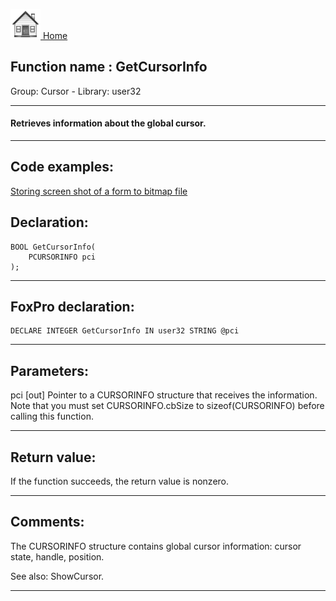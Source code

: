 [<img src="../../images/home.png"> Home ](https://github.com/VFPX/Win32API)  

## Function name : GetCursorInfo
Group: Cursor - Library: user32    
***  


#### Retrieves information about the global cursor.
***  


## Code examples:
[Storing screen shot of a form to bitmap file](../../samples/sample_187.md)  

## Declaration:
```foxpro  
BOOL GetCursorInfo(
	PCURSORINFO pci
);  
```  
***  


## FoxPro declaration:
```foxpro  
DECLARE INTEGER GetCursorInfo IN user32 STRING @pci  
```  
***  


## Parameters:
pci
[out] Pointer to a CURSORINFO structure that receives the information. Note that you must set CURSORINFO.cbSize to sizeof(CURSORINFO) before calling this function.   
***  


## Return value:
If the function succeeds, the return value is nonzero.  
***  


## Comments:
The CURSORINFO structure contains global cursor information: cursor state, handle, position.  
  
See also: ShowCursor.  
  
***  

